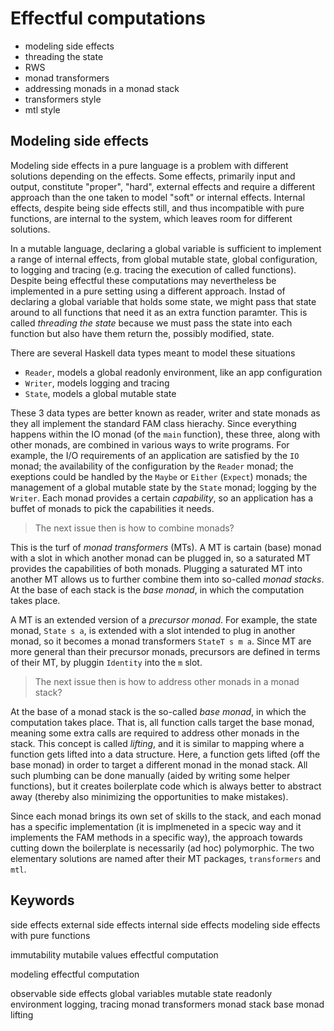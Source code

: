 # Effectful computations


- modeling side effects
- threading the state
- RWS
- monad transformers
- addressing monads in a monad stack
- transformers style
- mtl style



## Modeling side effects

Modeling side effects in a pure language is a problem with different solutions depending on the effects. Some effects, primarily input and output, constitute "proper", "hard", external effects and require a different approach than the one taken to model "soft" or internal effects. Internal effects, despite being side effects still, and thus incompatible with pure functions, are internal to the system, which leaves room for different solutions.

In a mutable language, declaring a global variable is sufficient to implement a range of internal effects, from global mutable state, global configuration, to logging and tracing (e.g. tracing the execution of called functions). Despite being effectful these computations may nevertheless be implemented in a pure setting using a different approach. Instad of declaring a global variable that holds some state, we might pass that state around to all functions that need it as an extra function paramter. This is called *threading the state* because we must pass the state into each function but also have them return the, possibly modified, state.

There are several Haskell data types meant to model these situations
- `Reader`, models a global readonly environment, like an app configuration
- `Writer`, models logging and tracing
- `State`, models a global mutable state

These 3 data types are better known as reader, writer and state monads as they all implement the standard FAM class hierachy. Since everything happens within the IO monad (of the `main` function), these three, along with other monads, are combined in various ways to write programs. For example, the I/O requirements of an application are satisfied by the `IO` monad; the availability of the configuration by the `Reader` monad; the exeptions could be handled by the `Maybe` or `Either` (`Expect`) monads; the management of a global mutable state by the `State` monad; logging by the `Writer`. Each monad provides a certain *capability*, so an application has a buffet of monads to pick the capabilities it needs.

>The next issue then is how to combine monads?

This is the turf of *monad transformers* (MTs). A MT is cartain (base) monad with a slot in which another monad can be plugged in, so a saturated MT provides the capabilities of both monads. Plugging a saturated MT into another MT allows us to further combine them into so-called *monad stacks*. At the base of each stack is the *base monad*, in which the computation takes place.

A MT is an extended version of a *precursor monad*. For example, the state monad, `State s a`, is extended with a slot intended to plug in another monad, so it becomes a monad transformers `StateT s m a`. Since MT are more general than their precursor monads, precursors are defined in terms of their MT, by pluggin `Identity` into the `m` slot.

>The next issue then is how to address other monads in a monad stack?

At the base of a monad stack is the so-called *base monad*, in which the computation takes place. That is, all function calls target the base monad, meaning some extra calls are required to address other monads in the stack. This concept is called *lifting*, and it is similar to mapping where a function gets lifted into a data structure. Here, a function gets lifted (off the base monad) in order to target a different monad in the monad stack. All such plumbing can be done manually (aided by writing some helper functions), but it creates boilerplate code which is always better to abstract away (thereby also minimizing the opportunities to make mistakes).

Since each monad brings its own set of skills to the stack, and each monad has a specific implementation (it is implmeneted in a specic way and it implements the FAM methods in a specific way), the approach towards cutting down the boilerplate is necessarily (ad hoc) polymorphic. The two elementary solutions are named after their MT packages, `transformers` and `mtl`.







## Keywords

side effects
external side effects
internal side effects
modeling side effects with pure functions



immutability
mutabile values
effectful computation



modeling effectful computation

observable side effects
global variables
mutable state
readonly environment
logging, tracing
monad transformers
monad stack
base monad
lifting
